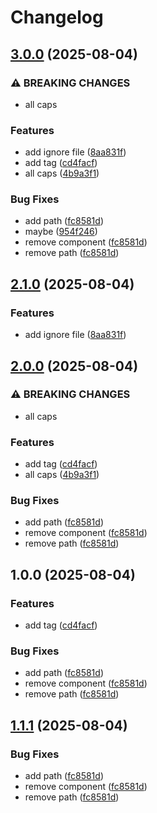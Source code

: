 # Changelog

## [3.0.0](https://github.com/davidshen84/dos2unix/compare/container-v2.1.0...container-v3.0.0) (2025-08-04)


### ⚠ BREAKING CHANGES

* all caps

### Features

* add ignore file ([8aa831f](https://github.com/davidshen84/dos2unix/commit/8aa831f41a52baa14730a6aee9fab1375c07774b))
* add tag ([cd4facf](https://github.com/davidshen84/dos2unix/commit/cd4facf75934c399359cb83b05e7ab47c7ae9aae))
* all caps ([4b9a3f1](https://github.com/davidshen84/dos2unix/commit/4b9a3f1f85ed7f2ee9ce10ff5a6747d636c467f2))


### Bug Fixes

* add path ([fc8581d](https://github.com/davidshen84/dos2unix/commit/fc8581d9ac75b256b7a77020fd8c83958fee9e0f))
* maybe ([954f246](https://github.com/davidshen84/dos2unix/commit/954f24689be9bc5b7954ca2aefce8dc9ac82747e))
* remove component ([fc8581d](https://github.com/davidshen84/dos2unix/commit/fc8581d9ac75b256b7a77020fd8c83958fee9e0f))
* remove path ([fc8581d](https://github.com/davidshen84/dos2unix/commit/fc8581d9ac75b256b7a77020fd8c83958fee9e0f))

## [2.1.0](https://github.com/davidshen84/dos2unix/compare/v2.0.0...v2.1.0) (2025-08-04)


### Features

* add ignore file ([8aa831f](https://github.com/davidshen84/dos2unix/commit/8aa831f41a52baa14730a6aee9fab1375c07774b))

## [2.0.0](https://github.com/davidshen84/dos2unix/compare/v1.0.0...v2.0.0) (2025-08-04)


### ⚠ BREAKING CHANGES

* all caps

### Features

* add tag ([cd4facf](https://github.com/davidshen84/dos2unix/commit/cd4facf75934c399359cb83b05e7ab47c7ae9aae))
* all caps ([4b9a3f1](https://github.com/davidshen84/dos2unix/commit/4b9a3f1f85ed7f2ee9ce10ff5a6747d636c467f2))


### Bug Fixes

* add path ([fc8581d](https://github.com/davidshen84/dos2unix/commit/fc8581d9ac75b256b7a77020fd8c83958fee9e0f))
* remove component ([fc8581d](https://github.com/davidshen84/dos2unix/commit/fc8581d9ac75b256b7a77020fd8c83958fee9e0f))
* remove path ([fc8581d](https://github.com/davidshen84/dos2unix/commit/fc8581d9ac75b256b7a77020fd8c83958fee9e0f))

## 1.0.0 (2025-08-04)


### Features

* add tag ([cd4facf](https://github.com/davidshen84/dos2unix/commit/cd4facf75934c399359cb83b05e7ab47c7ae9aae))


### Bug Fixes

* add path ([fc8581d](https://github.com/davidshen84/dos2unix/commit/fc8581d9ac75b256b7a77020fd8c83958fee9e0f))
* remove component ([fc8581d](https://github.com/davidshen84/dos2unix/commit/fc8581d9ac75b256b7a77020fd8c83958fee9e0f))
* remove path ([fc8581d](https://github.com/davidshen84/dos2unix/commit/fc8581d9ac75b256b7a77020fd8c83958fee9e0f))

## [1.1.1](https://github.com/davidshen84/dos2unix/compare/v1.1.0...v1.1.1) (2025-08-04)


### Bug Fixes

* add path ([fc8581d](https://github.com/davidshen84/dos2unix/commit/fc8581d9ac75b256b7a77020fd8c83958fee9e0f))
* remove component ([fc8581d](https://github.com/davidshen84/dos2unix/commit/fc8581d9ac75b256b7a77020fd8c83958fee9e0f))
* remove path ([fc8581d](https://github.com/davidshen84/dos2unix/commit/fc8581d9ac75b256b7a77020fd8c83958fee9e0f))
